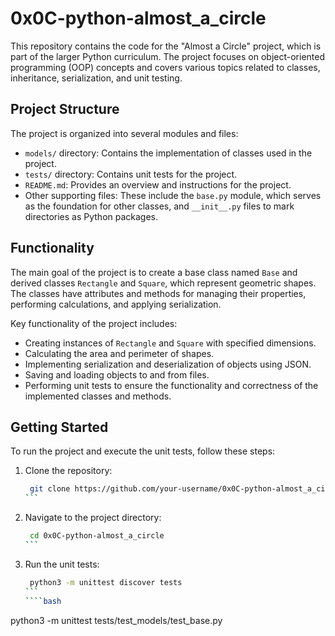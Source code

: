 # 0x0C-python-almost_a_circle

This repository contains the code for the "Almost a Circle" project, which is part of the larger Python curriculum. The project focuses on object-oriented programming (OOP) concepts and covers various topics related to classes, inheritance, serialization, and unit testing.

## Project Structure

The project is organized into several modules and files:

- `models/` directory: Contains the implementation of classes used in the project.
- `tests/` directory: Contains unit tests for the project.
- `README.md`: Provides an overview and instructions for the project.
- Other supporting files: These include the `base.py` module, which serves as the foundation for other classes, and `__init__.py` files to mark directories as Python packages.

## Functionality

The main goal of the project is to create a base class named `Base` and derived classes `Rectangle` and `Square`, which represent geometric shapes. The classes have attributes and methods for managing their properties, performing calculations, and applying serialization.

Key functionality of the project includes:

- Creating instances of `Rectangle` and `Square` with specified dimensions.
- Calculating the area and perimeter of shapes.
- Implementing serialization and deserialization of objects using JSON.
- Saving and loading objects to and from files.
- Performing unit tests to ensure the functionality and correctness of the implemented classes and methods.

## Getting Started

To run the project and execute the unit tests, follow these steps:

1. Clone the repository:

   ````bash
    git clone https://github.com/your-username/0x0C-python-almost_a_circle.git
   ```

2. Navigate to the project directory:

   ````bash
    cd 0x0C-python-almost_a_circle
   ```

3. Run the unit tests:

   ````bash
    python3 -m unittest discover tests
   ```
   ````bash

  python3 -m unittest tests/test_models/test_base.py
  ```
